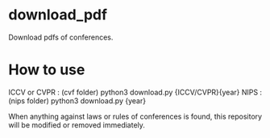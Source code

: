 # download_pdf
 Download pdfs of conferences.

# How to use
 ICCV or CVPR : (cvf folder) python3 download.py {ICCV/CVPR}{year}
 NIPS : (nips folder) python3 download.py {year}


 When anything against laws or rules of conferences is found, this repository will be modified or removed immediately.
